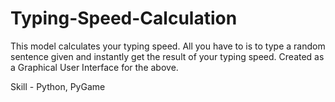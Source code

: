 # Typing-Speed-Calculation

This model calculates your typing speed. 
All you have to is to type a random sentence given and instantly get the result of your typing speed.
Created as a Graphical User Interface for the above.

Skill - Python, PyGame
